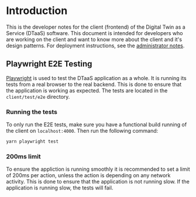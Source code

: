# Introduction

This is the developer notes for the client (frontend) of the Digital Twin as a Service (DTaaS) software. This document is intended for developers who are working on the client and want to know more about the client and it's design patterns. For deployment instructions, see the [administrator notes](/docs/admin/client/CLIENT.md).

## Playwright E2E Testing

[Playwright](playwright.dev/docs/intro) is used to test the DTaaS application as a whole. It is running its tests from a real browser to the real backend. This is done to ensure that the application is working as expected. The tests are located in the `client/test/e2e` directory.

### Running the tests

To only run the E2E tests, make sure you have a functional build running of the client on `localhost:4000`. Then run the following command:

```bash
yarn playwright test
```

### 200ms limit

To ensure the appliction is running smoothly it is recommended to set a limit of 200ms per action, unless the action is depending on any network activity. This is done to ensure that the application is not running slow. If the application is running slow, the tests will fail.
